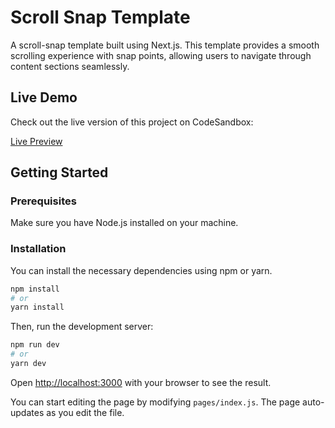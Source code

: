 # Scroll Snap Template

A scroll-snap template built using Next.js. This template provides a smooth scrolling experience with snap points, allowing users to navigate through content sections seamlessly.

## Live Demo

Check out the live version of this project on CodeSandbox:

[Live Preview](https://codesandbox.io/p/github/sahanajprakash/scroll-snap/main?import=true&embed=1)

## Getting Started

### Prerequisites

Make sure you have Node.js installed on your machine.

### Installation

You can install the necessary dependencies using npm or yarn.

```bash
npm install
# or
yarn install
```

Then, run the development server:

```bash
npm run dev
# or
yarn dev
```

Open [http://localhost:3000](http://localhost:3000) with your browser to see the result.

You can start editing the page by modifying `pages/index.js`. The page auto-updates as you edit the file.
